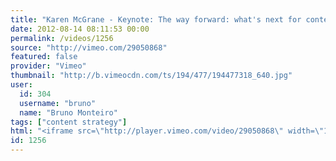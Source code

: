 ```yaml
---
title: "Karen McGrane - Keynote: The way forward: what's next for content strategy"
date: 2012-08-14 08:11:53 00:00
permalink: /videos/1256
source: "http://vimeo.com/29050868"
featured: false
provider: "Vimeo"
thumbnail: "http://b.vimeocdn.com/ts/194/477/194477318_640.jpg"
user:
  id: 304
  username: "bruno"
  name: "Bruno Monteiro"
tags: ["content strategy"]
html: "<iframe src=\"http://player.vimeo.com/video/29050868\" width=\"1920\" height=\"1080\" frameborder=\"0\" webkitAllowFullScreen mozallowfullscreen allowFullScreen></iframe>"
id: 1256
---
```


